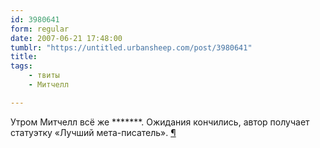 ```yaml
---
id: 3980641
form: regular
date: 2007-06-21 17:48:00
tumblr: "https://untitled.urbansheep.com/post/3980641"
title:
tags:
    - твиты
    - Митчелл

---
```


<p>Утром Митчелл всё же *******. Ожидания кончились, автор получает статуэтку «Лучший мета-писатель». <a href="http://twitter.com/urbansheep/statuses/114608672">¶</a></p>

